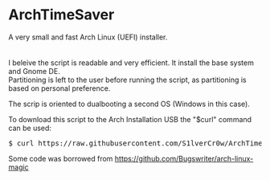 # ArchTimeSaver
A very small and fast Arch Linux (UEFI) installer.
\
\
\
I beleive the script is readable and very efficient. 
It install the base system and Gnome DE.
\
Partitioning is left to the user before running the script,
as partitioning is based on personal preference.

The scrip is oriented to dualbooting a second OS (Windows in this case).

To download this script to the Arch Installation USB the "$curl" command can be used:
<pre>$ curl https://raw.githubusercontent.com/S1lverCr0w/ArchTimeSaver/main/arch_install.sh > arch_installscript.sh</pre> 


Some code was borrowed from 
https://github.com/Bugswriter/arch-linux-magic
